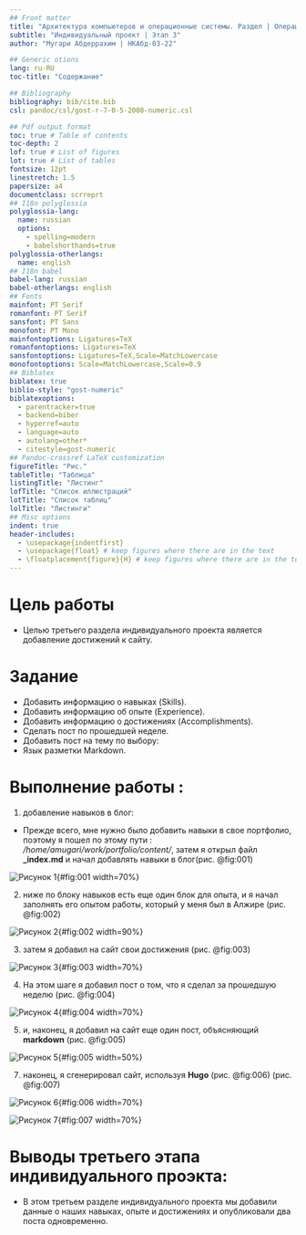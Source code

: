```yaml
---
## Front matter
title: "Архитектура компьютеров и операционные системы. Раздел | Операционные системы"
subtitle: "Индивидуальный проект | Этап 3"
author: "Мугари Абдеррахим | НКАбд-03-22"

## Generic otions
lang: ru-RU
toc-title: "Содержание"

## Bibliography
bibliography: bib/cite.bib
csl: pandoc/csl/gost-r-7-0-5-2008-numeric.csl

## Pdf output format
toc: true # Table of contents
toc-depth: 2
lof: true # List of figures
lot: true # List of tables
fontsize: 12pt
linestretch: 1.5
papersize: a4
documentclass: scrreprt
## I18n polyglossia
polyglossia-lang:
  name: russian
  options:
	- spelling=modern
	- babelshorthands=true
polyglossia-otherlangs:
  name: english
## I18n babel
babel-lang: russian
babel-otherlangs: english
## Fonts
mainfont: PT Serif
romanfont: PT Serif
sansfont: PT Sans
monofont: PT Mono
mainfontoptions: Ligatures=TeX
romanfontoptions: Ligatures=TeX
sansfontoptions: Ligatures=TeX,Scale=MatchLowercase
monofontoptions: Scale=MatchLowercase,Scale=0.9
## Biblatex
biblatex: true
biblio-style: "gost-numeric"
biblatexoptions:
  - parentracker=true
  - backend=biber
  - hyperref=auto
  - language=auto
  - autolang=other*
  - citestyle=gost-numeric
## Pandoc-crossref LaTeX customization
figureTitle: "Рис."
tableTitle: "Таблица"
listingTitle: "Листинг"
lofTitle: "Список иллюстраций"
lotTitle: "Список таблиц"
lolTitle: "Листинги"
## Misc options
indent: true
header-includes:
  - \usepackage{indentfirst}
  - \usepackage{float} # keep figures where there are in the text
  - \floatplacement{figure}{H} # keep figures where there are in the text
---
```


# Цель работы

- Целью третьего раздела индивидуального проекта является добавление достижений к сайту.

# Задание

- Добавить информацию о навыках (Skills).
- Добавить информацию об опыте (Experience).
- Добавить информацию о достижениях (Accomplishments).
- Сделать пост по прошедшей неделе.
- Добавить пост на тему по выбору:
- Язык разметки Markdown.


# Выполнение работы :

1. добавление навыков в блог:

- Прежде всего, мне нужно было добавить навыки в свое портфолио, поэтому я пошел по этому пути : */home/amugari/work/portfolio/content/*, затем я открыл файл **_index.md** и начал добавлять навыки в блог(рис. @fig:001)

![Рисунок 1](image/1.png){#fig:001 width=70%}

2. ниже по блоку навыков есть еще один блок для опыта, и я начал заполнять его опытом работы, который у меня был в Алжире (рис. @fig:002)

![Рисунок 2](image/2.png){#fig:002 width=90%}


3. затем я добавил на сайт свои достижения  (рис. @fig:003)

![Рисунок 3](image/3.png){#fig:003 width=70%}


4. На этом шаге я добавил пост о том, что я сделал за прошедшую неделю (рис. @fig:004)

![Рисунок 4](image/4.png){#fig:004 width=70%}

5. и, наконец, я добавил на сайт еще один пост, объясняющий **markdown** (рис. @fig:005)

![Рисунок 5](image/5.png){#fig:005 width=50%}

7. наконец, я сгенерировал сайт, используя **Hugo** (рис. @fig:006) (рис. @fig:007)

![Рисунок 6](image/6.png){#fig:006 width=70%}

![Рисунок 7](image/7.png){#fig:007 width=70%}



# Выводы третьего этапа индивидуального проэкта:

- В этом третьем разделе индивидуального проекта мы добавили данные о наших навыках, опыте и достижениях и опубликовали два поста одновременно.
